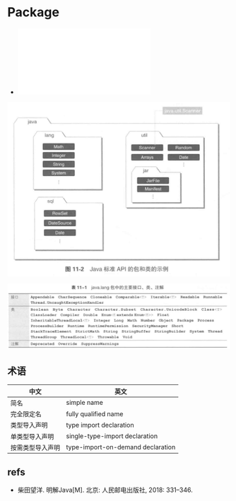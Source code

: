 
# Package

- ![速查表](Package@柴田望洋18-明解Java.pdf)

![](assets/Java标准API的包和类的示例.png)

![](assets/java.lang包中的主要接口+类+注解.png)

## 术语

| 中文       | 英文                                |
| -------- | --------------------------------- |
| 简名       | simple name                       |
| 完全限定名    | fully qualified name              |
| 类型导入声明   | type import declaration           |
| 单类型导入声明  | single-type-import declaration    |
| 按需类型导入声明 | type-import-on-demand declaration |

## refs

- 柴田望洋. 明解Java[M]. 北京: 人民邮电出版社, 2018: 331–346.